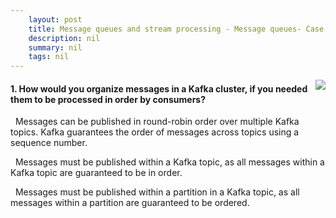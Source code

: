 ```yaml
---
    layout: post
    title: Message queues and stream processing - Message queues- Case study
    description: nil
    summary: nil
    tags: nil
---
```



 <a target="_blank" href="https://docs.microsoft.com/en-us/learn/modules/cmu-message-queues-streams/2-message-queues-case-study/"><i class="fas fa-external-link-alt"></i> </a>
 <img align="right" src="https://docs.microsoft.com/en-us/learn/achievements/cmu-cloud-developer/message-queues-stream-processing.svg">
####  1. How would you organize messages in a Kafka cluster, if you needed them to be processed in order by consumers?


<i class='far fa-square'></i> &nbsp;&nbsp;Messages can be published in round-robin order over multiple Kafka topics. Kafka guarantees the order of messages across topics using a sequence number.

<i class='far fa-square'></i> &nbsp;&nbsp;Messages must be published within a Kafka topic, as all messages within a Kafka topic are guaranteed to be in order.

<i class='fas fa-check-square' style='color: Dodgerblue;'></i> &nbsp;&nbsp;Messages must be published within a partition in a Kafka topic, as all messages within a partition are guaranteed to be ordered.
<br />
<br />
<br />
